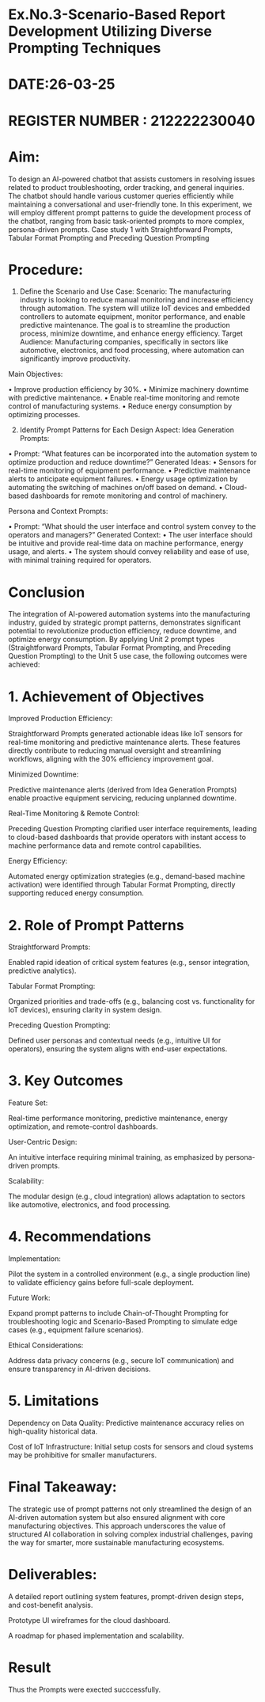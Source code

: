 # Ex.No.3-Scenario-Based Report Development Utilizing Diverse Prompting Techniques

# DATE:26-03-25                                                                       
#  REGISTER NUMBER : 212222230040
# Aim: 
To design an AI-powered chatbot that assists customers in resolving issues related to product troubleshooting, order tracking, and general inquiries. The chatbot should handle various customer queries efficiently while maintaining a conversational and user-friendly tone. In this experiment, we will employ different prompt patterns to guide the development process of the chatbot, ranging from basic task-oriented prompts to more complex, persona-driven prompts. Case study 1 with Straightforward Prompts, Tabular Format Prompting and Preceding Question Prompting  

# Procedure:

1.	Define the Scenario and Use Case:
Scenario:
The manufacturing industry is looking to reduce manual monitoring and increase efficiency through automation. The system will utilize IoT devices and embedded controllers to automate equipment, monitor performance, and enable predictive maintenance. The goal is to streamline the production process, minimize downtime, and enhance energy efficiency.
Target Audience:
Manufacturing companies, specifically in sectors like automotive, electronics, and food processing, where automation can significantly improve productivity.


Main Objectives:

•	Improve production efficiency by 30%.
•	Minimize machinery downtime with predictive maintenance.
•	Enable real-time monitoring and remote control of manufacturing systems.
•	Reduce energy consumption by optimizing processes.
 
2.	Identify Prompt Patterns for Each Design Aspect:
Idea Generation Prompts:

•	Prompt: “What features can be incorporated into the automation system to optimize production and reduce downtime?” Generated Ideas:
•	Sensors for real-time monitoring of equipment performance.
•	Predictive maintenance alerts to anticipate equipment failures.
•	Energy usage optimization by automating the switching of machines on/off based on demand.
•	Cloud-based dashboards for remote monitoring and control of machinery.

Persona and Context Prompts:

•	Prompt: “What should the user interface and control system convey to the operators and managers?” Generated Context:
•	The user interface should be intuitive and provide real-time data on machine performance, energy usage, and alerts.
•	The system should convey reliability and ease of use, with minimal training required for operators.

# Conclusion
The integration of AI-powered automation systems into the manufacturing industry, guided by strategic prompt patterns, demonstrates significant potential to revolutionize production efficiency, reduce downtime, and optimize energy consumption. By applying Unit 2 prompt types (Straightforward Prompts, Tabular Format Prompting, and Preceding Question Prompting) to the Unit 5 use case, the following outcomes were achieved:

# 1. Achievement of Objectives
Improved Production Efficiency:

Straightforward Prompts generated actionable ideas like IoT sensors for real-time monitoring and predictive maintenance alerts. These features directly contribute to reducing manual oversight and streamlining workflows, aligning with the 30% efficiency improvement goal.

Minimized Downtime:

Predictive maintenance alerts (derived from Idea Generation Prompts) enable proactive equipment servicing, reducing unplanned downtime.

Real-Time Monitoring & Remote Control:

Preceding Question Prompting clarified user interface requirements, leading to cloud-based dashboards that provide operators with instant access to machine performance data and remote control capabilities.

Energy Efficiency:

Automated energy optimization strategies (e.g., demand-based machine activation) were identified through Tabular Format Prompting, directly supporting reduced energy consumption.

# 2. Role of Prompt Patterns
Straightforward Prompts:

Enabled rapid ideation of critical system features (e.g., sensor integration, predictive analytics).

Tabular Format Prompting:

Organized priorities and trade-offs (e.g., balancing cost vs. functionality for IoT devices), ensuring clarity in system design.

Preceding Question Prompting:

Defined user personas and contextual needs (e.g., intuitive UI for operators), ensuring the system aligns with end-user expectations.

# 3. Key Outcomes
Feature Set:

Real-time performance monitoring, predictive maintenance, energy optimization, and remote-control dashboards.

User-Centric Design:

An intuitive interface requiring minimal training, as emphasized by persona-driven prompts.

Scalability:

The modular design (e.g., cloud integration) allows adaptation to sectors like automotive, electronics, and food processing.

# 4. Recommendations
Implementation:

Pilot the system in a controlled environment (e.g., a single production line) to validate efficiency gains before full-scale deployment.

Future Work:

Expand prompt patterns to include Chain-of-Thought Prompting for troubleshooting logic and Scenario-Based Prompting to simulate edge cases (e.g., equipment failure scenarios).

Ethical Considerations:

Address data privacy concerns (e.g., secure IoT communication) and ensure transparency in AI-driven decisions.

# 5. Limitations
Dependency on Data Quality: Predictive maintenance accuracy relies on high-quality historical data.

Cost of IoT Infrastructure: Initial setup costs for sensors and cloud systems may be prohibitive for smaller manufacturers.

# Final Takeaway:
The strategic use of prompt patterns not only streamlined the design of an AI-driven automation system but also ensured alignment with core manufacturing objectives. This approach underscores the value of structured AI collaboration in solving complex industrial challenges, paving the way for smarter, more sustainable manufacturing ecosystems.

# Deliverables:

A detailed report outlining system features, prompt-driven design steps, and cost-benefit analysis.

Prototype UI wireframes for the cloud dashboard.

A roadmap for phased implementation and scalability.



# Result
 Thus the Prompts were exected succcessfully.

